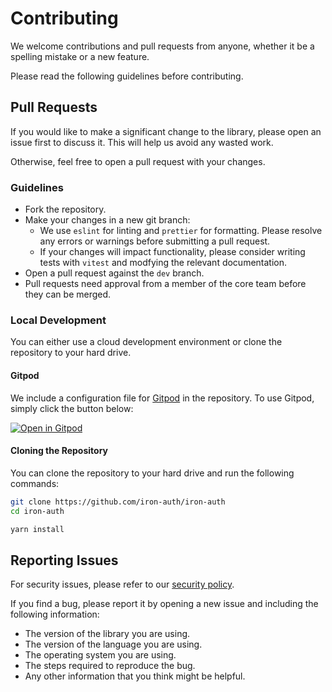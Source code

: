# Contributing

We welcome contributions and pull requests from anyone, whether it be a spelling mistake or a new feature.

Please read the following guidelines before contributing.

## Pull Requests

If you would like to make a significant change to the library, please open an issue first to discuss it. This will help us avoid any wasted work.

Otherwise, feel free to open a pull request with your changes.

### Guidelines

- Fork the repository.
- Make your changes in a new git branch:
  - We use `eslint` for linting and `prettier` for formatting. Please resolve any errors or warnings before submitting a pull request.
  - If your changes will impact functionality, please consider writing tests with `vitest` and modfying the relevant documentation.
- Open a pull request against the `dev` branch.
- Pull requests need approval from a member of the core team before they can be merged.

### Local Development

You can either use a cloud development environment or clone the repository to your hard drive.

#### Gitpod

We include a configuration file for [Gitpod](https://www.gitpod.io) in the repository. To use Gitpod, simply click the button below:

[![Open in Gitpod](https://gitpod.io/button/open-in-gitpod.svg)](https://gitpod.io/#https://github.com/iron-auth/iron-auth)

#### Cloning the Repository

You can clone the repository to your hard drive and run the following commands:

```bash
git clone https://github.com/iron-auth/iron-auth
cd iron-auth

yarn install
```

## Reporting Issues

For security issues, please refer to our [security policy](https://github.com/iron-auth/iron-auth/blob/main/SECURITY.md).

If you find a bug, please report it by opening a new issue and including the following information:

- The version of the library you are using.
- The version of the language you are using.
- The operating system you are using.
- The steps required to reproduce the bug.
- Any other information that you think might be helpful.
